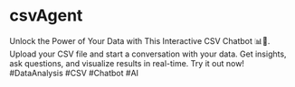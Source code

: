 # csvAgent
Unlock the Power of Your Data with This Interactive CSV Chatbot 📊💬. Upload your CSV file and start a conversation with your data. Get insights, ask questions, and visualize results in real-time. Try it out now! #DataAnalysis #CSV #Chatbot #AI
